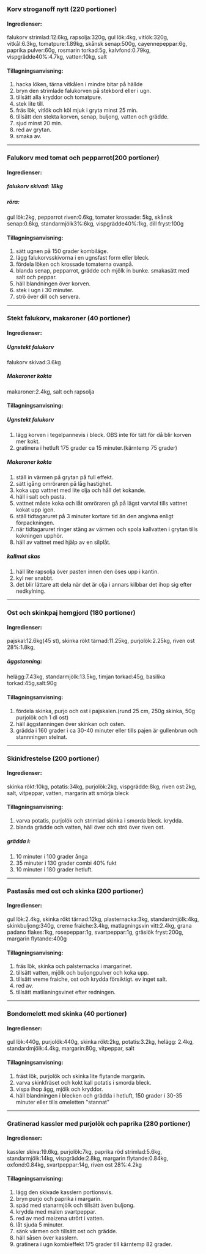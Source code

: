 ### Korv stroganoff nytt (220 portioner)
#### Ingredienser:
falukorv strimlad:12.6kg, rapsolja:320g, gul lök:4kg, vitlök:320g, vitkål:6.3kg, tomatpure:1.89kg, skånsk senap:500g, cayennepeppar:6g, paprika pulver:60g, rosmarin torkad:5g, kalvfond:0.79kg, vispgrädde40%:4.7kg, vatten:10kg, salt

#### Tillagningsanvisning:
1. hacka löken, tärna vitkålen i mindre bitar på hällde
2. bryn den strimlade falukorven på stekbord eller i ugn.
3. tillsätt alla kryddor och tomatpure.
4. stek lite till.
5. fräs lök, vitlök och köl mjuk i gryta minst 25 min.
6. tillsätt den stekta korven, senap, buljong, vatten och grädde.
7. sjud minst 20 min.
8. red av grytan.
9. smaka av.


--------
### Falukorv med tomat och pepparrot(200 portioner)
#### Ingredienser:
##### falukorv skivad: 18kg
##### röra:
gul lök:2kg, pepparrot riven:0.6kg, tomater krossade: 5kg, skånsk senap:0.6kg, standarmjölk3%:6kg, vispgrädde40%:1kg, dill fryst:100g

#### Tillagningsanvisning:
1. sätt ugnen på 150 grader kombiläge.
2. lägg falukorvsskivorna i en ugnsfast form eller bleck.
3. fördela löken och krossade tomaterna ovanpå.
4. blanda senap, pepparrot, grädde och mjölk in bunke. smakasätt med salt och peppar.
5. häll blandningen över korven.
6. stek i ugn i 30 minuter.
7. strö över dill och servera.


--------
### Stekt falukorv, makaroner (40 portioner)
#### Ingredienser:
##### Ugnstekt falukorv
falukorv skivad:3.6kg
##### Makaroner kokta
makaroner:2.4kg, salt och rapsolja

#### Tillagningsanvisning:
##### Ugnstekt falukorv
1. lägg korven i tegelpannevis i bleck. OBS inte för tätt för då blir korven mer kokt.
2. gratinera i hetluft 175 grader ca 15 minuter.(kärntemp 75 grader)

##### Makaroner kokta
1. ställ in värmen på grytan på full effekt.
2. sätt igång omröraren på låg hastighet.
3. koka upp vattnet med lite olja och håll det kokande.
4. häll i salt och pasta.
5. vattnet måste koka och låt omröraren gå på lägst varvtal tills vattnet kokat upp igen.
6. ställ tidtagaruret på 3 minuter kortare tid än den angivna enligt förpackningen.
7. när tidtagaruret ringer stäng av värmen och spola kallvatten i grytan tills kokningen upphör.
8. häll av vattnet med hjälp av en silplåt.

##### kallmat skas
1. häll lite rapsolja över pasten innen den öses upp i kantin.
2. kyl ner snabbt.
3. det blir lättare att dela när det är olja i annars kilbbar det ihop sig efter nedkylning.


--------
### Ost och skinkpaj hemgjord (180 portioner)
#### Ingredienser:
pajskal:12.6kg(45 st), skinka rökt tärnad:11.25kg, purjolök:2.25kg, riven ost 28%:1.8kg,

##### äggstanning:
helägg:7.43kg, standarmjölk:13.5kg, timjan torkad:45g, basilika torkad:45g,salt:90g

#### Tillagningsanvisning:
1. fördela skinka, purjo och ost i pajskalen.(rund 25 cm, 250g skinka, 50g purjolök och 1 dl ost)
2. häll äggstanningen över skinkan och osten.
3. grädda i 160 grader i ca 30-40 minuter eller tills pajen är gullenbrun och stannningen stelnat.



--------
### Skinkfrestelse (200 portioner)
#### Ingredienser:
skinka rökt:10kg, potatis:34kg, purjolök:2kg, vispgrädde:8kg, riven ost:2kg, salt, vitpeppar, vatten, margarin att smörja bleck

#### Tillagningsanvisning:
1. varva potatis, purjolök och strimlad skinka i smorda bleck. krydda.
2. blanda grädde och vatten, häll över och strö över riven ost.
##### grädda i: 
1. 10 minuter i 100 grader ånga
2. 35 minuter i 130 grader combi 40% fukt
3. 10 minuter i 180 grader hetluft.


--------
### Pastasås med ost och skinka (200 portioner)
#### Ingredienser:
gul lök:2.4kg, skinka rökt tärnad:12kg, plasternacka:3kg, standardmjölk:4kg, skinkbuljong:340g, creme fraiche:3.4kg, matlagningsvin vitt:2.4kg, grana padano flakes:1kg, rosepeppar:1g, svartpeppar:1g, gräslök fryst:200g, margarin flytande:400g

#### Tillagningsanvisning:
1. fräs lök, skinka och palsternacka i margarinet.
2. tillsätt vatten, mjölk och buljongpulver och koka upp.
3. tillsätt vreme fraiche, ost och krydda försiktigt. ev inget salt.
4. red av.
5. tillsätt matlianingsvinet efter redningen.




--------
### Bondomelett med skinka (40 portioner)
#### Ingredienser:
gul lök:440g, purjolök:440g, skinka rökt:2kg, potatis:3.2kg, helägg: 2.4kg, standardmjölk:4.4kg, margarin:80g, vitpeppar, salt

#### Tillagningsanvisning:
1. fräst lök, purjolök och skinka lite flytande margarin.
2. varva skinkfräset och kokt kall potatis i smorda bleck.
3. vispa ihop ägg, mjölk och kryddor.
4. häll blandningen i blecken och grädda i hetluft, 150 grader i 30-35 minuter eller tills omeletten "stannat"


--------
### Gratinerad kassler med purjolök och paprika (280 portioner)
#### Ingredienser:
kassler skiva:19.6kg, purjolök:7kg, paprika röd strimlad:5.6kg, standarmjölk:14kg, vispgrädde:2.8kg, margarin flytande:0.84kg, oxfond:0.84kg, svartpeppar:14g, riven ost 28%:4.2kg

#### Tillagningsanvisning:
1. lägg den skivade kasslern portionsvis.
2. bryn purjo och paprika i margarin.
3. späd med stanarmjölk och tillsätt även buljong.
4. krydda med malen svartpeppar.
5. red av med maizena utrört i vatten.
6. låt sjuda 5 minuter.
7. sänk värmen och tillsätt ost och grädde.
8. häll såsen över kasslern.
9. gratinera i ugn kombieffekt 175 grader till kärntemp 82 grader.
